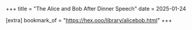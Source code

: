 +++
title = "The Alice and Bob After Dinner Speech"
date = 2025-01-24

[extra]
bookmark_of = "https://hex.ooo/library/alicebob.html"
+++


